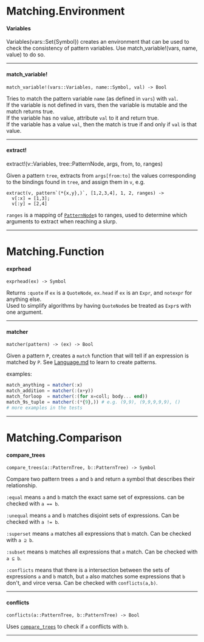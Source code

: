 Matching.Environment
==========

#### Variables

Variables(vars::Set{Symbol}) creates an environment that
  can be used to check the consistency of pattern variables.
  Use match_variable!(vars, name, value) to do so.

---
#### match_variable!

`match_variable!(vars::Variables, name::Symbol, val) -> Bool`

Tries to match the pattern variable `name`
(as defined in `vars`) with `val`.  
If the variable is not defined in vars, then the
variable is mutable and the match returns true.  
If the variable has no value, attribute `val` to
it and return true.  
If the variable has a value `val`, then the match is true
if and only if `val` is that value.

---
#### extract!

extract!(v::Variables, tree::PatternNode, args, from, to, ranges)

Given a pattern `tree`, extracts from `args[from:to]` the values corresponding
to the bindings found in `tree`, and assign them in `v`, e.g. 
```
extract(v, pattern`(*{x,y},)`, [1,2,3,4], 1, 2, ranges) ->
  v[:x] = [1,3];
  v[:y] = [2,4]

```

`ranges` is a mapping of [`PatternNode`](./PatternStructure.md#patternnode)s to ranges, used to determine which
arguments to extract when reaching a slurp.

---


Matching.Function
==========

#### exprhead

`exprhead(ex) -> Symbol`

Returns `:quote` if `ex` is a `QuoteNode`, `ex.head` if
`ex` is an `Expr`, and `notexpr` for anything else.  
Used to simplify algorithms by having `QuoteNode`s be
treated as `Expr`s with one argument.

---
#### matcher

`matcher(pattern) -> (ex) -> Bool`

Given a pattern `P`, creates a `match` function that will tell
if an expression is matched by `P`. See [Language.md](../../Language.md)
to learn to create patterns.

examples:
```julia
match_anything = matcher(:x)  
match_addition = matcher(:(x+y))  
match_forloop  = matcher(:(for x=coll; body... end))  
match_9s_tuple = matcher(:(*{9},)) # e.g. (9,9), (9,9,9,9,9), ()  
# more examples in the tests

```

---


Matching.Comparison
==========

#### compare_trees

`compare_trees(a::PatternTree, b::PatternTree) -> Symbol`

Compare two pattern trees `a` and `b` and return
a symbol that describes their relationship.

`:equal` means `a` and `b` match the exact same set of expressions.
can be checked with `a == b`.


`:unequal` means `a` and `b` matches disjoint sets of expressions.
Can be checked with `a != b`.

`:superset` means `a` matches all expressions that `b` match.
Can be checked with `a ⊇ b`.

`:subset` means `b` matches all expressions that `a` match.
Can be checked with `a ⊆ b`.

`:conflicts` means that there is a intersection between the sets of expressions `a` and `b` match,
but `a` also matches some expressions that `b` don't, and virce versa. Can be checked with `conflicts(a,b)`.

---
#### conflicts

`conflicts(a::PatternTree, b::PatternTree) -> Bool`

Uses [`compare_trees`](./Matching.md#compare_trees) to check if `a` conflicts with `b`.

---


